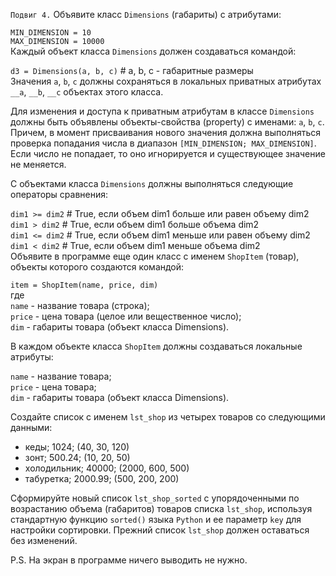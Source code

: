 `Подвиг 4.` Объявите класс `Dimensions` (габариты) с атрибутами:

`MIN_DIMENSION = 10` \
`MAX_DIMENSION = 10000` \
Каждый объект класса `Dimensions` должен создаваться командой:

`d3 = Dimensions(a, b, c)`   # a, b, c - габаритные размеры \
Значения `a`, `b`, `c` должны сохраняться в локальных приватных атрибутах `__a`, `__b`, `__c` объектах этого класса.

Для изменения и доступа к приватным атрибутам в классе `Dimensions` должны быть объявлены объекты-свойства (property)
с именами: `a`, `b`, `c`. Причем, в момент присваивания нового значения должна выполняться проверка попадания числа 
в диапазон `[MIN_DIMENSION; MAX_DIMENSION]`. Если число не попадает, то оно игнорируется и существующее значение не меняется.

С объектами класса `Dimensions` должны выполняться следующие операторы сравнения:

`dim1 >= dim2`   # True, если объем dim1 больше или равен объему dim2 \
`dim1 > dim2`    # True, если объем dim1 больше объема dim2 \
`dim1 <= dim2`   # True, если объем dim1 меньше или равен объему dim2 \
`dim1 < dim2`    # True, если объем dim1 меньше объема dim2 \
Объявите в программе еще один класс с именем `ShopItem` (товар), объекты которого создаются командой:

`item = ShopItem(name, price, dim)` \
где \
`name` - название товара (строка); \
`price` - цена товара (целое или вещественное число); \
`dim` - габариты товара (объект класса Dimensions).

В каждом объекте класса `ShopItem` должны создаваться локальные атрибуты:

`name` - название товара; \
`price` - цена товара; \
`dim` - габариты товара (объект класса Dimensions).

Создайте список с именем `lst_shop` из четырех товаров со следующими данными:

- кеды; 1024; (40, 30, 120)
- зонт; 500.24; (10, 20, 50)
- холодильник; 40000; (2000, 600, 500)
- табуретка; 2000.99; (500, 200, 200)

Сформируйте новый список `lst_shop_sorted` с упорядоченными по возрастанию объема (габаритов) товаров списка `lst_shop`,
используя стандартную функцию `sorted()` языка `Python` и ее параметр `key` для настройки сортировки.
Прежний список `lst_shop` должен оставаться без изменений.

P.S. На экран в программе ничего выводить не нужно.